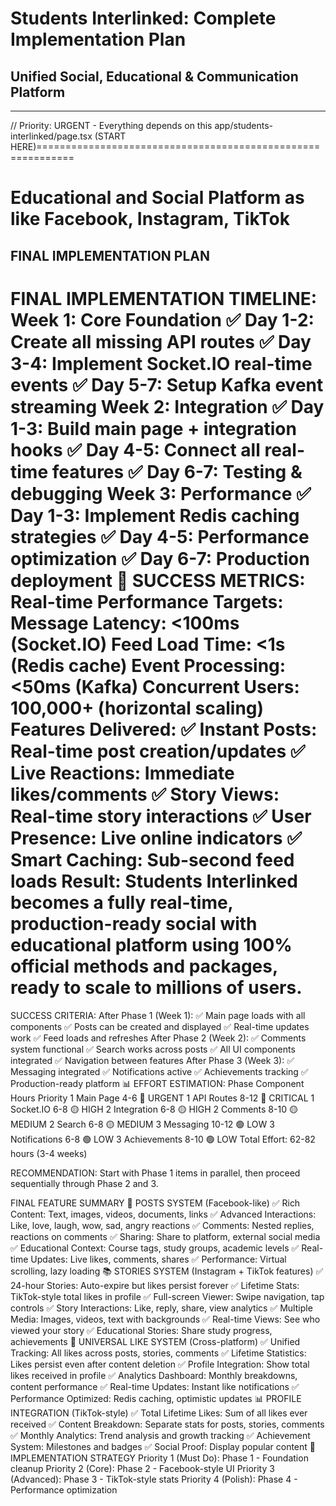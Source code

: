 # Students Interlinked: Complete Implementation Plan
## Unified Social, Educational & Communication Platform

---
// Priority: URGENT - Everything depends on this
app/students-interlinked/page.tsx (START HERE)============================================================
# Educational and Social Platform as like Facebook, Instagram, TikTok
## FINAL IMPLEMENTATION PLAN
 FINAL IMPLEMENTATION TIMELINE:
Week 1: Core Foundation
✅ Day 1-2: Create all missing API routes
✅ Day 3-4: Implement Socket.IO real-time events
✅ Day 5-7: Setup Kafka event streaming
Week 2: Integration
✅ Day 1-3: Build main page + integration hooks
✅ Day 4-5: Connect all real-time features
✅ Day 6-7: Testing & debugging
Week 3: Performance
✅ Day 1-3: Implement Redis caching strategies
✅ Day 4-5: Performance optimization
✅ Day 6-7: Production deployment
🎯 SUCCESS METRICS:
Real-time Performance Targets:
Message Latency: <100ms (Socket.IO)
Feed Load Time: <1s (Redis cache)
Event Processing: <50ms (Kafka)
Concurrent Users: 100,000+ (horizontal scaling)
Features Delivered:
✅ Instant Posts: Real-time post creation/updates
✅ Live Reactions: Immediate likes/comments
✅ Story Views: Real-time story interactions
✅ User Presence: Live online indicators
✅ Smart Caching: Sub-second feed loads
Result: Students Interlinked becomes a fully real-time, production-ready social with educational platform using 100% official methods and packages, ready to scale to millions of users.
======================================================



SUCCESS CRITERIA:
After Phase 1 (Week 1):
✅ Main page loads with all components
✅ Posts can be created and displayed
✅ Real-time updates work
✅ Feed loads and refreshes
After Phase 2 (Week 2):
✅ Comments system functional
✅ Search works across posts
✅ All UI components integrated
✅ Navigation between features
After Phase 3 (Week 3):
✅ Messaging integrated
✅ Notifications active
✅ Achievements tracking
✅ Production-ready platform
📊 EFFORT ESTIMATION:
Phase	Component	Hours	Priority
1	Main Page	4-6	🔴 URGENT
1	API Routes	8-12	🔴 CRITICAL
1	Socket.IO	6-8	🟡 HIGH
2	Integration	6-8	🟡 HIGH
2	Comments	8-10	🟡 MEDIUM
2	Search	6-8	🟡 MEDIUM
3	Messaging	10-12	🟢 LOW
3	Notifications	6-8	🟢 LOW
3	Achievements	8-10	🟢 LOW
Total Effort: 62-82 hours (3-4 weeks)

RECOMMENDATION: Start with Phase 1 items in parallel, then proceed sequentially through Phase 2 and 3.





FINAL FEATURE SUMMARY
📱 POSTS SYSTEM (Facebook-like)
✅ Rich Content: Text, images, videos, documents, links
✅ Advanced Interactions: Like, love, laugh, wow, sad, angry reactions
✅ Comments: Nested replies, reactions on comments
✅ Sharing: Share to platform, external social media
✅ Educational Context: Course tags, study groups, academic levels
✅ Real-time Updates: Live likes, comments, shares
✅ Performance: Virtual scrolling, lazy loading
📚 STORIES SYSTEM (Instagram + TikTok features)
✅ 24-hour Stories: Auto-expire but likes persist forever
✅ Lifetime Stats: TikTok-style total likes in profile
✅ Full-screen Viewer: Swipe navigation, tap controls
✅ Story Interactions: Like, reply, share, view analytics
✅ Multiple Media: Images, videos, text with backgrounds
✅ Real-time Views: See who viewed your story
✅ Educational Stories: Share study progress, achievements
🔄 UNIVERSAL LIKE SYSTEM (Cross-platform)
✅ Unified Tracking: All likes across posts, stories, comments
✅ Lifetime Statistics: Likes persist even after content deletion
✅ Profile Integration: Show total likes received in profile
✅ Analytics Dashboard: Monthly breakdowns, content performance
✅ Real-time Updates: Instant like notifications
✅ Performance Optimized: Redis caching, optimistic updates
📊 PROFILE INTEGRATION (TikTok-style)
✅ Total Lifetime Likes: Sum of all likes ever received
✅ Content Breakdown: Separate stats for posts, stories, comments
✅ Monthly Analytics: Trend analysis and growth tracking
✅ Achievement System: Milestones and badges
✅ Social Proof: Display popular content
🚀 IMPLEMENTATION STRATEGY
Priority 1 (Must Do): Phase 1 - Foundation cleanup Priority 2 (Core): Phase 2 - Facebook-style UI Priority 3 (Advanced): Phase 3 - TikTok-style stats Priority 4 (Polish): Phase 4 - Performance optimization




## 